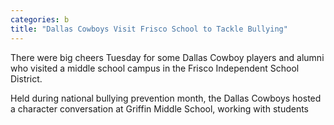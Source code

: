 ```yaml
---
categories: b
title: "Dallas Cowboys Visit Frisco School to Tackle Bullying"
---
```


There were big cheers Tuesday for some Dallas Cowboy players and alumni who visited a middle school campus in the Frisco Independent School District.



Held during national bullying prevention month, the Dallas Cowboys hosted a character conversation at Griffin Middle School, working with students